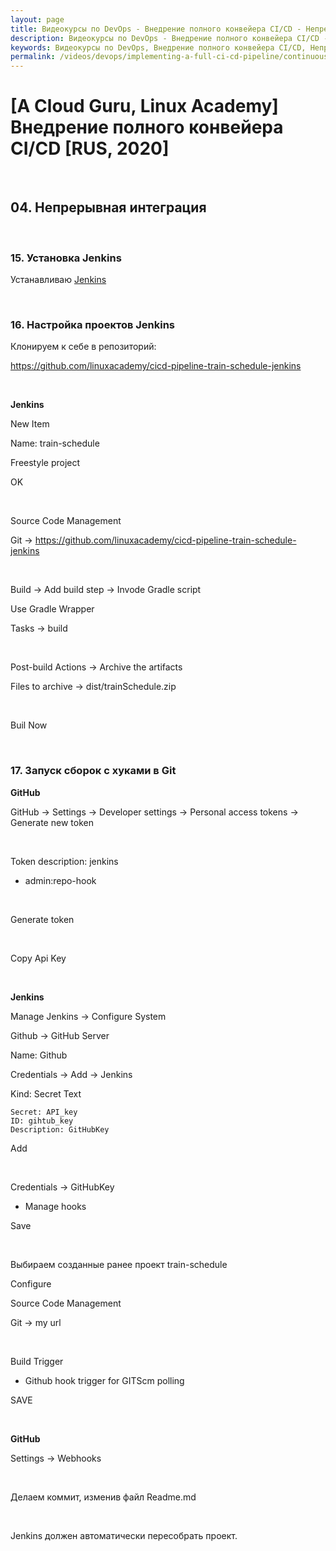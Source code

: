 ```yaml
---
layout: page
title: Видеокурсы по DevOps - Внедрение полного конвейера CI/CD - Непрерывная интеграция
description: Видеокурсы по DevOps - Внедрение полного конвейера CI/CD - Непрерывная интеграция
keywords: Видеокурсы по DevOps, Внедрение полного конвейера CI/CD, Непрерывная интеграция
permalink: /videos/devops/implementing-a-full-ci-cd-pipeline/continuous-integration/
---
```


# [A Cloud Guru, Linux Academy] Внедрение полного конвейера CI/CD [RUS, 2020]

<br/>

## 04. Непрерывная интеграция

<br/>

### 15. Установка Jenkins

Устанавливаю <a href="//javadev.org/devtools/cicd/jenkins/install/ubuntu/20.04/">Jenkins</a>

<br/>

### 16. Настройка проектов Jenkins

Клонируем к себе в репозиторий:

https://github.com/linuxacademy/cicd-pipeline-train-schedule-jenkins

<br/>

**Jenkins**

New Item

Name: train-schedule

Freestyle project

OK

<br/>

Source Code Management

Git -> https://github.com/linuxacademy/cicd-pipeline-train-schedule-jenkins

<br/>

Build -> Add build step -> Invode Gradle script

Use Gradle Wrapper

Tasks -> build

<br/>

Post-build Actions -> Archive the artifacts

Files to archive -> dist/trainSchedule.zip

<br/>

Buil Now

<br/>

### 17. Запуск сборок с хуками в Git

**GitHub**

GitHub -> Settings -> Developer settings -> Personal access tokens -> Generate new token

<br/>

Token description: jenkins

-   admin:repo-hook

<br/>

Generate token

<br/>

Copy Api Key

<br/>

**Jenkins**

Manage Jenkins -> Configure System

Github -> GitHub Server

Name: Github

Credentials -> Add -> Jenkins

Kind: Secret Text

```
Secret: API_key
ID: gihtub_key
Description: GitHubKey
```

Add

<br/>

Credentials -> GitHubKey

-   Manage hooks

Save

<br/>

Выбираем созданные ранее проект train-schedule

Configure

Source Code Management

Git -> my url

<br/>

Build Trigger

-   Github hook trigger for GITScm polling

SAVE

<br/>

**GitHub**

Settings -> Webhooks

<br/>

Делаем коммит, изменив файл Readme.md

<br/>

Jenkins должен автоматически пересобрать проект.
